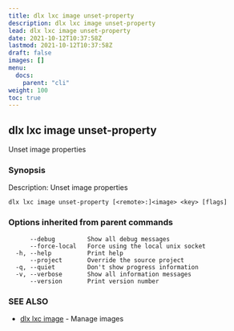 ```yaml
---
title: dlx lxc image unset-property
description: dlx lxc image unset-property
lead: dlx lxc image unset-property
date: 2021-10-12T10:37:58Z
lastmod: 2021-10-12T10:37:58Z
draft: false
images: []
menu:
  docs:
    parent: "cli"
weight: 100
toc: true
---
```

## dlx lxc image unset-property

Unset image properties

### Synopsis

Description:
  Unset image properties



```
dlx lxc image unset-property [<remote>:]<image> <key> [flags]
```

### Options inherited from parent commands

```
      --debug         Show all debug messages
      --force-local   Force using the local unix socket
  -h, --help          Print help
      --project       Override the source project
  -q, --quiet         Don't show progress information
  -v, --verbose       Show all information messages
      --version       Print version number
```

### SEE ALSO

* [dlx lxc image](/docs/cmd/dlx_lxc_image)	 - Manage images

